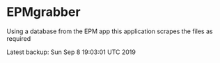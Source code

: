 # EPMgrabber
Using a database from the EPM app this application scrapes the files as required


Latest backup: Sun Sep 8 19:03:01 UTC 2019
